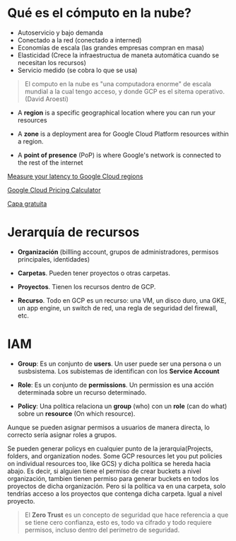 # Qué es el cómputo en la nube?

- Autoservicio y bajo demanda
- Conectado a la red (conectado a interned)
- Economías de escala (las grandes empresas compran en masa)
- Elasticidad (Crece la infraestructua de maneta automática cuando se necesitan los recursos)
- Servicio medido (se cobra lo que se usa)

> El computo en la nube es "una computadora enorme" de escala mundial a la cual tengo acceso, y donde GCP es el sitema operativo. (David Aroesti)

- A **region** is a specific geographical location where you can run your resources

- A **zone** is a deployment area for Google Cloud Platform resources within a region.

- A **point of presence** (PoP) is where Google's network is connected to the rest of the internet

[Measure your latency to Google Cloud regions](https://gcping.com/)

[Google Cloud Pricing Calculator](https://cloud.google.com/products/calculator)

[Capa gratuita](https://cloud.google.com/free?hl=es)


# Jerarquía de recursos

- **Organización** (billling account, grupos de administradores, permisos principales, identidades)

- **Carpetas**. Pueden tener proyectos o otras carpetas.

- **Proyectos**. Tienen los recursos dentro de GCP.

- **Recurso**. Todo en GCP es un recurso: una VM, un disco duro, una GKE, un app engine, un switch de red, una regla de seguridad del firewall, etc.


# IAM

* **Group**: Es un conjunto de  **users**. Un user puede ser una persona o un susbsistema. Los subistemas de identifican con los **Service Account**

* **Role**: Es un conjunto de **permissions**. Un permission es una acción determinada sobre un recurso determinado.

* **Policy**: Una política relaciona un **group** (who) con un **role** (can do what) sobre un **resource** (On which resource).

Aunque se pueden asignar permisos a usuarios de manera directa, lo correcto sería asignar roles a grupos.

Se pueden generar policys en cualquier punto de la jerarquia(Projects, folders, and organization nodes. Some GCP resources let you put policies on individual resources too, like GCS) y dicha política se hereda hacia abajo. Es decir, si alguien tiene el permiso de crear buckets a nivel organización, tambien tienen permiso para generar buckets en todos los proyectos de dicha organización. Pero si la política va en una carpeta, solo tendrías acceso a los proyectos que contenga dicha carpeta. Igual a nivel proyecto.

> El **Zero Trust** es un concepto de seguridad que hace referencia a que se tiene cero confianza, esto es, todo va cifrado y todo requiere permisos, incluso dentro del perímetro de seguridad.